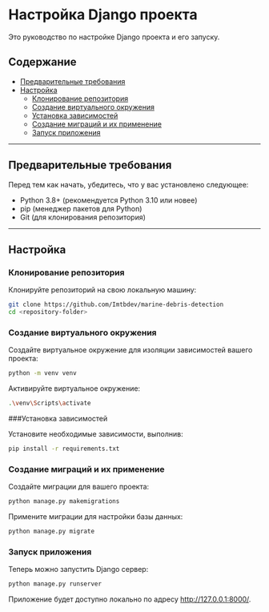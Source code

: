 # Настройка Django проекта

Это руководство по настройке Django проекта и его запуску.

## Содержание
- [Предварительные требования](#предварительные-требования)
- [Настройка](#настройка)
  - [Клонирование репозитория](#клонирование-репозитория)
  - [Создание виртуального окружения](#создание-виртуального-окружения)
  - [Установка зависимостей](#установка-зависимостей)
  - [Создание миграций и их применение](#создание-миграций-и-их-применение)
  - [Запуск приложения](#запуск-приложения)

---

## Предварительные требования

Перед тем как начать, убедитесь, что у вас установлено следующее:

- Python 3.8+ (рекомендуется Python 3.10 или новее)
- pip (менеджер пакетов для Python)
- Git (для клонирования репозитория)

---

## Настройка

### Клонирование репозитория

Клонируйте репозиторий на свою локальную машину:

```bash
git clone https://github.com/Imtbdev/marine-debris-detection
cd <repository-folder>
```

### Создание виртуального окружения
Создайте виртуальное окружение для изоляции зависимостей вашего проекта:

```bash
python -m venv venv
```

Активируйте виртуальное окружение:

```bash
.\venv\Scripts\activate
```

###Установка зависимостей

Установите необходимые зависимости, выполнив:

```bash
pip install -r requirements.txt
```

### Создание миграций и их применение

Создайте миграции для вашего проекта:

```bash
python manage.py makemigrations
```

Примените миграции для настройки базы данных:

```bash
python manage.py migrate
```

### Запуск приложения

Теперь можно запустить Django сервер:

```bash
python manage.py runserver
```

Приложение будет доступно локально по адресу http://127.0.0.1:8000/.




